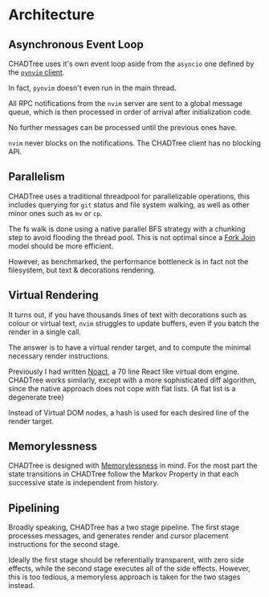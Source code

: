 # Architecture

## Asynchronous Event Loop

CHADTree uses it's own event loop aside from the `asyncio` one defined by the [`pynvim` client](https://github.com/neovim/pynvim).

In fact, `pynvim` doesn't even run in the main thread.

All RPC notifications from the `nvim` server are sent to a global message queue, which is then processed in order of arrival after initialization code.

No further messages can be processed until the previous ones have.

`nvim` never blocks on the notifications. The CHADTree client has no blocking API.

## Parallelism

CHADTree uses a traditional threadpool for parallelizable operations, this includes querying for `git` status and file system walking, as well as other minor ones such as `mv` or `cp`.

The fs walk is done using a native parallel BFS strategy with a chunking step to avoid flooding the thread pool. This is not optimal since a [Fork Join](https://en.wikipedia.org/wiki/Fork%E2%80%93join_model) model should be more efficient.

However, as benchmarked, the performance bottleneck is in fact not the filesystem, but text & decorations rendering.

## Virtual Rendering

It turns out, if you have thousands lines of text with decorations such as colour or virtual text, `nvim` struggles to update buffers, even if you batch the render in a single call.

The answer is to have a virtual render target, and to compute the minimal necessary render instructions.

Previously I had written [Noact](https://github.com/ms-jpq/noact), a 70 line React like virtual dom engine. CHADTree works similarly, except with a more sophisticated diff algorithm, since the native approach does not cope with flat lists. (A flat list is a degenerate tree)

Instead of Virtual DOM nodes, a hash is used for each desired line of the render target.

## Memorylessness

CHADTree is designed with [Memorylessness](https://en.wikipedia.org/wiki/Memorylessness) in mind. For the most part the state transitions in CHADTree follow the Markov Property in that each successive state is independent from history.

## Pipelining

Broadly speaking, CHADTree has a two stage pipeline. The first stage processes messages, and generates render and cursor placement instructions for the second stage.

Ideally the first stage should be referentially transparent, with zero side effects, while the second stage executes all of the side effects. However, this is too tedious, a memoryless approach is taken for the two stages instead.